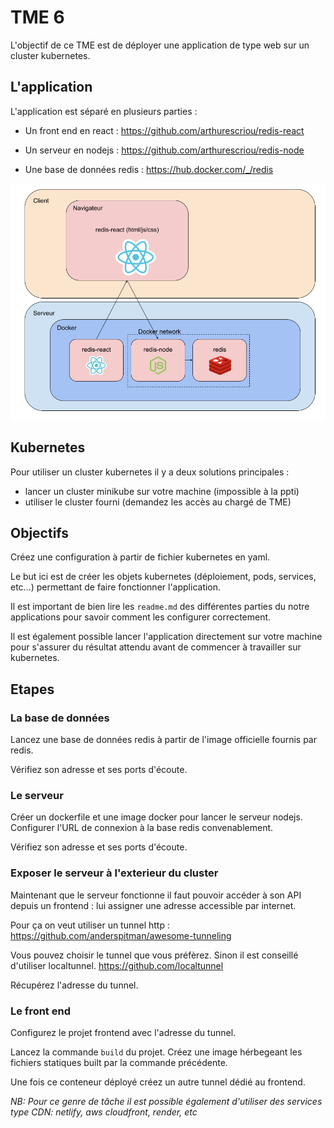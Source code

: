 # TME 6

L'objectif de ce TME est de déployer une application de type web sur un cluster kubernetes.

## L'application

L'application est séparé en plusieurs parties :

- Un front end en react : https://github.com/arthurescriou/redis-react

- Un serveur en nodejs : https://github.com/arthurescriou/redis-node

- Une base de données redis : https://hub.docker.com/_/redis

<img src="./img/redisTME3.png"/>

## Kubernetes

Pour utiliser un cluster kubernetes il y a deux solutions principales :

- lancer un cluster minikube sur votre machine (impossible à la ppti)
- utiliser le cluster fourni (demandez les accès au chargé de TME)

## Objectifs

Créez une configuration à partir de fichier kubernetes en yaml.

Le but ici est de créer les objets kubernetes (déploiement, pods, services, etc...) permettant de faire fonctionner l'application.

Il est important de bien lire les `readme.md` des différentes parties du notre applications pour savoir comment les configurer correctement.

Il est également possible lancer l'application directement sur votre machine pour s'assurer du résultat attendu avant de commencer à travailler sur kubernetes.

## Etapes

### La base de données

Lancez une base de données redis à partir de l'image officielle fournis par redis.

Vérifiez son adresse et ses ports d'écoute.

### Le serveur

Créer un dockerfile et une image docker pour lancer le serveur nodejs. Configurer l'URL de connexion à la base redis convenablement.

Vérifiez son adresse et ses ports d'écoute.

### Exposer le serveur à l'exterieur du cluster

Maintenant que le serveur fonctionne il faut pouvoir accéder à son API depuis un frontend : lui assigner une adresse accessible par internet.

Pour ça on veut utiliser un tunnel http : https://github.com/anderspitman/awesome-tunneling

Vous pouvez choisir le tunnel que vous préfèrez. Sinon il est conseillé d'utiliser localtunnel. https://github.com/localtunnel

Récupérez l'adresse du tunnel.

### Le front end

Configurez le projet frontend avec l'adresse du tunnel.

Lancez la commande `build` du projet.
Créez une image hérbegeant les fichiers statiques built par la commande précédente.

Une fois ce conteneur déployé créez un autre tunnel dédié au frontend.

_NB: Pour ce genre de tâche il est possible également d'utiliser des services type CDN: netlify, aws cloudfront, render, etc_
